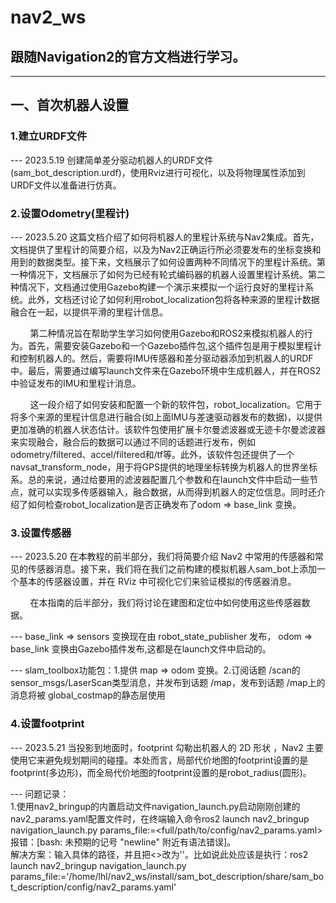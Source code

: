 # nav2_ws
## 跟随Navigation2的官方文档进行学习。
----
## 一、首次机器人设置
### 1.建立URDF文件
--- 2023.5.19 创建简单差分驱动机器人的URDF文件(sam_bot_description.urdf)，使用Rviz进行可视化，以及将物理属性添加到URDF文件以准备进行仿真。
### 2.设置Odometry(里程计)
--- 2023.5.20 这篇文档介绍了如何将机器人的里程计系统与Nav2集成。首先，文档提供了里程计的简要介绍，以及为Nav2正确运行所必须要发布的坐标变换和用到的数据类型。接下来，文档展示了如何设置两种不同情况下的里程计系统。第一种情况下，文档展示了如何为已经有轮式编码器的机器人设置里程计系统。第二种情况下，文档通过使用Gazebo构建一个演示来模拟一个运行良好的里程计系统。此外，文档还讨论了如何利用robot_localization包将各种来源的里程计数据融合在一起，以提供平滑的里程计信息。

&nbsp;&nbsp;&nbsp;&nbsp;&nbsp;&nbsp;&nbsp; 第二种情况旨在帮助学生学习如何使用Gazebo和ROS2来模拟机器人的行为。首先，需要安装Gazebo和一个Gazebo插件包,这个插件包是用于模拟里程计和控制机器人的。然后，需要将IMU传感器和差分驱动器添加到机器人的URDF中。最后，需要通过编写launch文件来在Gazebo环境中生成机器人，并在ROS2中验证发布的IMU和里程计消息。  

&nbsp;&nbsp;&nbsp;&nbsp;&nbsp;&nbsp;&nbsp; 这一段介绍了如何安装和配置一个新的软件包，robot_localization。它用于将多个来源的里程计信息进行融合(如上面IMU与差速驱动器发布的数据)，以提供更加准确的机器人状态估计。该软件包使用扩展卡尔曼滤波器或无迹卡尔曼滤波器来实现融合，融合后的数据可以通过不同的话题进行发布，例如odometry/filtered、accel/filtered和/tf等。此外，该软件包还提供了一个navsat_transform_node，用于将GPS提供的地理坐标转换为机器人的世界坐标系。总的来说，通过给要用的滤波器配置几个参数和在launch文件中启动一些节点，就可以实现多传感器输入，融合数据，从而得到机器人的定位信息。同时还介绍了如何检查robot_localization是否正确发布了odom => base_link 变换。

### 3.设置传感器  
--- 2023.5.20 在本教程的前半部分，我们将简要介绍 Nav2 中常用的传感器和常见的传感器消息。接下来，我们将在我们之前构建的模拟机器人sam_bot上添加一个基本的传感器设置，并在 RViz 中可视化它们来验证模拟的传感器消息。  

&nbsp;&nbsp;&nbsp;&nbsp;&nbsp;&nbsp;&nbsp; 在本指南的后半部分，我们将讨论在建图和定位中如何使用这些传感器数据。  

--- base_link => sensors 变换现在由 robot_state_publisher 发布， odom => base_link 变换由Gazebo插件发布,这都是在launch文件中启动的。  

--- slam_toolbox功能包：1.提供 map => odom 变换。2.订阅话题 /scan的 sensor_msgs/LaserScan类型消息，并发布到话题 /map，发布到话题 /map上的消息将被 global_costmap的静态层使用  

### 4.设置footprint
--- 2023.5.21 当投影到地面时，footprint 勾勒出机器人的 2D 形状 ，Nav2 主要使用它来避免规划期间的碰撞。本处而言，局部代价地图的footprint设置的是footprint(多边形)，而全局代价地图的footprint设置的是robot_radius(圆形)。  

--- 问题记录：  
1.使用nav2_bringup的内置启动文件navigation_launch.py启动刚刚创建的 nav2_params.yaml配置文件时，在终端输入命令ros2 launch nav2_bringup navigation_launch.py params_file:=<full/path/to/config/nav2_params.yaml>报错：[bash: 未预期的记号 "newline" 附近有语法错误]。  
解决方案：输入具体的路径，并且把<>改为''。比如说此处应该是执行：ros2 launch nav2_bringup navigation_launch.py params_file:='/home/lhl/nav2_ws/install/sam_bot_description/share/sam_bot_description/config/nav2_params.yaml'